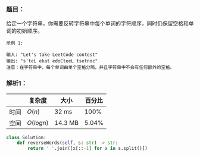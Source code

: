 ### 题目：
给定一个字符串，你需要反转字符串中每个单词的字符顺序，同时仍保留空格和单词的初始顺序。
```
示例 1:

输入: "Let's take LeetCode contest"
输出: "s'teL ekat edoCteeL tsetnoc" 
注意：在字符串中，每个单词由单个空格分隔，并且字符串中不会有任何额外的空格。
```

### 解析1：

|  |复杂度|大小|百分比|
|--|--|--|--|
|时间|$O(n)$|32 ms|100%|
|空间|$O(logn)$|14.3 MB|5.04%|

```python
class Solution:
    def reverseWords(self, s: str) -> str:
        return ' '.join([x[::-1] for x in s.split()])
```